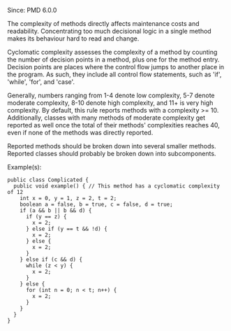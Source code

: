 Since: PMD 6.0.0

The complexity of methods directly affects maintenance costs and readability. Concentrating too much decisional logic
in a single method makes its behaviour hard to read and change.

Cyclomatic complexity assesses the complexity of a method by counting the number of decision points in a method,
plus one for the method entry. Decision points are places where the control flow jumps to another place in the
program. As such, they include all control flow statements, such as 'if', 'while', 'for', and 'case'.

Generally, numbers ranging from 1-4 denote low complexity, 5-7 denote moderate complexity, 8-10 denote
high complexity, and 11+ is very high complexity. By default, this rule reports methods with a complexity &gt;= 10.
Additionally, classes with many methods of moderate complexity get reported as well once the total of their
methods' complexities reaches 40, even if none of the methods was directly reported.

Reported methods should be broken down into several smaller methods. Reported classes should probably be broken down
into subcomponents.

Example(s):
```
public class Complicated {
  public void example() { // This method has a cyclomatic complexity of 12
    int x = 0, y = 1, z = 2, t = 2;
    boolean a = false, b = true, c = false, d = true;
    if (a && b || b && d) {
      if (y == z) {
        x = 2;
      } else if (y == t && !d) {
        x = 2;
      } else {
        x = 2;
      }
    } else if (c && d) {
      while (z < y) {
        x = 2;
      }
    } else {
      for (int n = 0; n < t; n++) {
        x = 2;
      }
    }
  }
}
```
